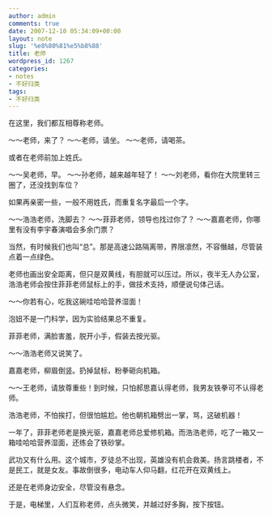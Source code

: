 ```yaml
---
author: admin
comments: true
date: 2007-12-10 05:34:09+00:00
layout: note
slug: '%e8%80%81%e5%b8%88'
title: 老师
wordpress_id: 1267
categories:
- notes
- 不好归类
tags:
- 不好归类
---
```


在这里，我们都互相尊称老师。

～～老师，来了？
～～老师，请坐。
～～老师，请喝茶。

或者在老师前加上姓氏。

～～吴老师，早。
～～孙老师，越来越年轻了！
～～刘老师，看你在大院里转三圈了，还没找到车位？

如果再亲密一些，一般不用姓氏，而重复名字最后一个字。

～～浩浩老师，洗脚去？
～～菲菲老师，领导也找过你了？
～～嘉嘉老师，你哪里有没有李宇春演唱会多余门票？

当然，有时候我们也叫“总”。那是高速公路隔离带，界限凛然，不容僭越，尽管装点着一点绿色。

老师也画出安全距离，但只是双黄线，有胆就可以压过。所以，夜半无人办公室，浩浩老师会按住菲菲老师鼠标上的手，做技术支持，顺便说句体己话。

～～你若有心，吃我这碗哇哈哈营养湿面！

泡妞不是一门科学，因为实验结果总不重复。

菲菲老师，满脸害羞，脱开小手，假装去按光驱。

～～浩浩老师又说笑了。

嘉嘉老师，柳眉倒竖。扔掉鼠标，粉拳砸向机箱。

～～王老师，请放尊重些！到时候，只怕郝思嘉认得老师，我男友铁拳可不认得老师。

浩浩老师，不怕挨打，但很怕尴尬。他也朝机箱劈出一掌，骂，这破机器！

一年了，菲菲老师老是换光驱，嘉嘉老师总爱修机箱。而浩浩老师，吃了一箱又一箱哇哈哈营养湿面，还练会了铁砂掌。

武功又有什么用。这个城市，歹徒总不出现，英雄没有机会救美。扬言跳楼者，不是民工，就是女友。事故倒很多，电动车人仰马翻，红花开在双黄线上。

还是在老师身边安全，尽管没有悬念。

于是，电梯里，人们互称老师，点头微笑，并越过好多胸，按下按钮。


